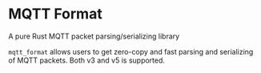# MQTT Format

A pure Rust MQTT packet parsing/serializing library 

`mqtt_format` allows users to get zero-copy and fast parsing and serializing of
MQTT packets. Both v3 and v5 is supported.
